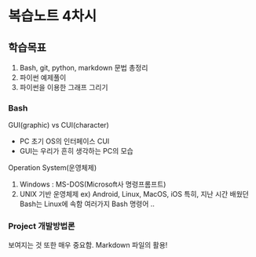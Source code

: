 복습노트 4차시
=================

## 학습목표

1. Bash, git, python, markdown 문법 총정리
2. 파이썬 예제풀이
3. 파이썬을 이용한 그래프 그리기

### Bash

GUI(graphic) vs CUI(character)
- PC 초기 OS의 인터페이스 CUI
- GUI는 우리가 흔히 생각하는 PC의 모습

Operation System(운영체제)
1) Windows : MS-DOS(Microsoft사 명령프롬프트)
2) UNIX 기반 운영체제 
   ex) Android, Linux, MacOS, iOS
    특히, 지난 시간 배웠던 Bash는 Linux에 속함
        여러가지 Bash 명령어 ..

### Project 개발방법론

보여지는 것 또한 매우 중요함.
Markdown 파일의 활용!
